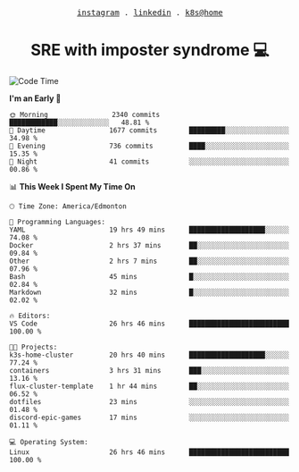 <p align="center">
  <samp>
    <a href="https://www.instagram.com/lildrunkensmurf/">instagram</a> .
    <a href="https://www.linkedin.com/in/joryirving/">linkedin</a> .
    <a href="https://github.com/LilDrunkenSmurf/k3s-home-cluster">k8s@home</a>
  </samp>
</p>

<h1 align="center">
  SRE with imposter syndrome 💻
</h1>

<!--START_SECTION:waka-->
![Code Time](http://img.shields.io/badge/Code%20Time-54%20hrs%2022%20mins-blue)

**I'm an Early 🐤** 

```text
🌞 Morning                2340 commits        ████████████░░░░░░░░░░░░░   48.81 % 
🌆 Daytime                1677 commits        █████████░░░░░░░░░░░░░░░░   34.98 % 
🌃 Evening                736 commits         ████░░░░░░░░░░░░░░░░░░░░░   15.35 % 
🌙 Night                  41 commits          ░░░░░░░░░░░░░░░░░░░░░░░░░   00.86 % 
```


📊 **This Week I Spent My Time On** 

```text
🕑︎ Time Zone: America/Edmonton

💬 Programming Languages: 
YAML                     19 hrs 49 mins      ███████████████████░░░░░░   74.08 % 
Docker                   2 hrs 37 mins       ██░░░░░░░░░░░░░░░░░░░░░░░   09.84 % 
Other                    2 hrs 7 mins        ██░░░░░░░░░░░░░░░░░░░░░░░   07.96 % 
Bash                     45 mins             █░░░░░░░░░░░░░░░░░░░░░░░░   02.84 % 
Markdown                 32 mins             █░░░░░░░░░░░░░░░░░░░░░░░░   02.02 % 

🔥 Editors: 
VS Code                  26 hrs 46 mins      █████████████████████████   100.00 % 

🐱‍💻 Projects: 
k3s-home-cluster         20 hrs 40 mins      ███████████████████░░░░░░   77.24 % 
containers               3 hrs 31 mins       ███░░░░░░░░░░░░░░░░░░░░░░   13.16 % 
flux-cluster-template    1 hr 44 mins        ██░░░░░░░░░░░░░░░░░░░░░░░   06.52 % 
dotfiles                 23 mins             ░░░░░░░░░░░░░░░░░░░░░░░░░   01.48 % 
discord-epic-games       17 mins             ░░░░░░░░░░░░░░░░░░░░░░░░░   01.11 % 

💻 Operating System: 
Linux                    26 hrs 46 mins      █████████████████████████   100.00 % 
```


<!--END_SECTION:waka-->